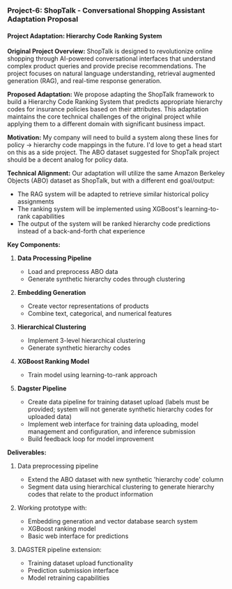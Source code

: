 ### Project-6: ShopTalk - Conversational Shopping Assistant Adaptation Proposal

#### Project Adaptation: Hierarchy Code Ranking System

**Original Project Overview:**
ShopTalk is designed to revolutionize online shopping through AI-powered conversational interfaces that understand complex product queries and provide precise recommendations. The project focuses on natural language understanding, retrieval augmented generation (RAG), and real-time response generation.

**Proposed Adaptation:**
We propose adapting the ShopTalk framework to build a Hierarchy Code Ranking System that predicts appropriate hierarchy codes for insurance policies based on their attributes. This adaptation maintains the core technical challenges of the original project while applying them to a different domain with significant business impact.

**Motivation:**
My company will need to build a system along these lines for policy -> hierarchy code mappings in the future. I'd love to get a head start on this as a side project. The ABO dataset suggested for ShopTalk project should be a decent analog for policy data.

**Technical Alignment:**
Our adaptation will utilize the same Amazon Berkeley Objects (ABO) dataset as ShopTalk, but with a different end goal/output:

- The RAG system will be adapted to retrieve similar historical policy assignments
- The ranking system will be implemented using XGBoost's learning-to-rank capabilities
- The output of the system will be ranked hierarchy code predictions instead of a back-and-forth chat experience

**Key Components:**

1. **Data Processing Pipeline**

   - Load and preprocess ABO data
   - Generate synthetic hierarchy codes through clustering

2. **Embedding Generation**

   - Create vector representations of products
   - Combine text, categorical, and numerical features

3. **Hierarchical Clustering**

   - Implement 3-level hierarchical clustering
   - Generate synthetic hierarchy codes

4. **XGBoost Ranking Model**

   - Train model using learning-to-rank approach

5. **Dagster Pipeline**

   - Create data pipeline for training dataset upload (labels must be provided; system will not generate synthetic hierarchy codes for uploaded data)
   - Implement web interface for training data uploading, model management and configuration, and inference submission
   - Build feedback loop for model improvement

**Deliverables:**

1. Data preprocessing pipeline

   - Extend the ABO dataset with new synthetic 'hierarchy code' column
   - Segment data using hierarchical clustering to generate hierarchy codes that relate to the product information

2. Working prototype with:

   - Embedding generation and vector database search system
   - XGBoost ranking model
   - Basic web interface for predictions

3. DAGSTER pipeline extension:

   - Training dataset upload functionality
   - Prediction submission interface
   - Model retraining capabilities
